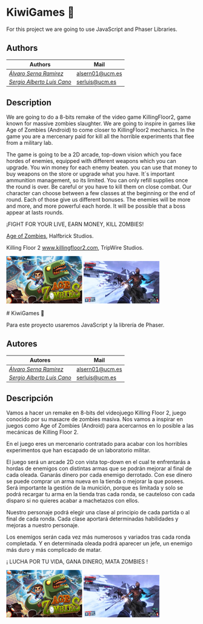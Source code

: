 ﻿# KiwiGames 🥝

For this project we are going to use JavaScript and Phaser Libraries.

## Authors

| Authors | Mail |
| - | - |
| *[Álvaro Serna Ramírez](https://github.com/alsern01)* | alsern01@ucm.es | 
| *[Sergio Alberto Luis Cano](https://github.com/serluis)* | serluis@ucm.es |


## Description


We are going to do a 8-bits remake of the video game KillingFloor2, game known for massive zombies slaughter. We are going  to inspire in games like Age of Zombies (Android)
to come closer to KillingFloor2 mechanics.
In the game you are a mercenary paid for kill all the horrible experiments that flee from a military lab.

The game is going to be a 2D arcade, top-down vision which you face hordes of enemies, equipped with different weapons which you can upgrade. You win money for each enemy beaten. you can use that money to buy weapons on the store or upgrade what you have.
It´s important ammunition management, so its limited. You can only refill supplies once the round is over. Be careful or you have to kill them on close combat.
Our character can choose between a few classes at the beginning or the end of round.
Each of those give us different bonuses.
The enemies will be more and more, and more powerful each horde.
It will be possible that a boss appear at lasts rounds.

¡FIGHT FOR YOUR LIVE, EARN MONEY, KILL ZOMBIES!



[Age of Zombies](https://ageofzombies.com), Halfbrick Studios.

Killing Floor 2 www.killingfloor2.com, TripWire Studios.



<img src="images/AgeOfZombies.png" alt="AgeOfZombies" width="200"/>

<img src="images/KillingFloor2.jpg" alt="KillingFloor2" width="200"/>

﻿# KiwiGames 🥝


Para este proyecto usaremos JavaScript y la librería de Phaser.


## Autores

| Autores | Mail |
| - | - |
| *[Álvaro Serna Ramírez](https://github.com/alsern01)* | alsern01@ucm.es | 
| *[Sergio Alberto Luis Cano](https://github.com/serluis)* | serluis@ucm.es |


## Descripción


Vamos a hacer un remake en 8-bits del videojuego Killing Floor 2, juego conocido por su masacre de zombies masiva. 
Nos vamos a inspirar en juegos como Age of Zombies (Android) para acercarnos en lo posible a las mecánicas de Killing Floor 2.


En el juego eres un mercenario contratado para acabar con los horribles experimentos que han escapado de un laboratorio militar. 


El juego será un arcade 2D con vista top-down en el cual te enfrentarás a hordas de enemigos con distintas armas que se podrán mejorar al final de cada oleada.
Ganarás dinero por cada enemigo derrotado. Con ese dinero se puede comprar un arma nueva en la tienda o mejorar la que posees. 
Será importante la gestión de la munición, porque es limitada y solo se podrá recargar tu arma en la tienda tras cada ronda, se cauteloso con cada disparo si no quieres acabar a machetazos con ellos. 

Nuestro personaje podrá elegir una clase al principio de cada partida o al final de cada ronda. Cada clase aportará determinadas habilidades y mejoras a nuestro personaje.


Los enemigos serán cada vez más numerosos y variados tras cada ronda completada. Y en determinada oleada podrá aparecer un jefe, un enemigo más duro y más complicado de matar.




¡ LUCHA POR TU VIDA, GANA DINERO, MATA ZOMBIES !


<img src="images/AgeOfZombies.png" alt="AgeOfZombies" width="200"/>

<img src="images/KillingFloor2.jpg" alt="KillingFloor2" width="200"/>

